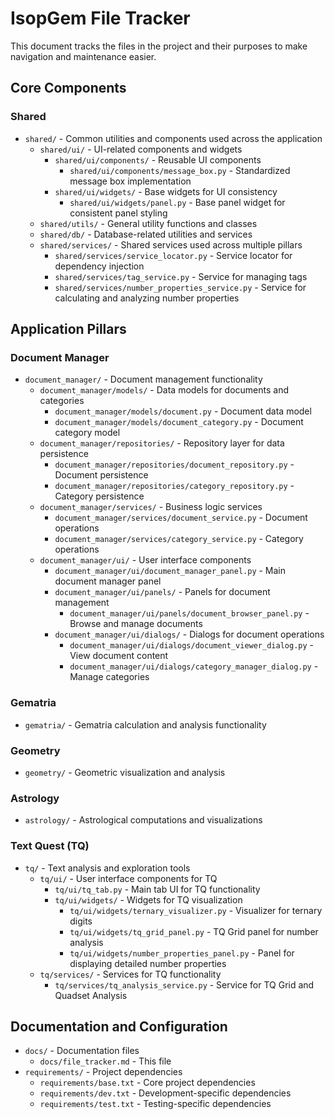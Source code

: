 # IsopGem File Tracker

This document tracks the files in the project and their purposes to make navigation and maintenance easier.

## Core Components

### Shared
- `shared/` - Common utilities and components used across the application
  - `shared/ui/` - UI-related components and widgets
    - `shared/ui/components/` - Reusable UI components
      - `shared/ui/components/message_box.py` - Standardized message box implementation
    - `shared/ui/widgets/` - Base widgets for UI consistency 
      - `shared/ui/widgets/panel.py` - Base panel widget for consistent panel styling
  - `shared/utils/` - General utility functions and classes
  - `shared/db/` - Database-related utilities and services
  - `shared/services/` - Shared services used across multiple pillars
    - `shared/services/service_locator.py` - Service locator for dependency injection
    - `shared/services/tag_service.py` - Service for managing tags
    - `shared/services/number_properties_service.py` - Service for calculating and analyzing number properties

## Application Pillars

### Document Manager
- `document_manager/` - Document management functionality
  - `document_manager/models/` - Data models for documents and categories
    - `document_manager/models/document.py` - Document data model
    - `document_manager/models/document_category.py` - Document category model
  - `document_manager/repositories/` - Repository layer for data persistence
    - `document_manager/repositories/document_repository.py` - Document persistence
    - `document_manager/repositories/category_repository.py` - Category persistence
  - `document_manager/services/` - Business logic services
    - `document_manager/services/document_service.py` - Document operations
    - `document_manager/services/category_service.py` - Category operations
  - `document_manager/ui/` - User interface components
    - `document_manager/ui/document_manager_panel.py` - Main document manager panel
    - `document_manager/ui/panels/` - Panels for document management
      - `document_manager/ui/panels/document_browser_panel.py` - Browse and manage documents
    - `document_manager/ui/dialogs/` - Dialogs for document operations
      - `document_manager/ui/dialogs/document_viewer_dialog.py` - View document content
      - `document_manager/ui/dialogs/category_manager_dialog.py` - Manage categories

### Gematria
- `gematria/` - Gematria calculation and analysis functionality

### Geometry
- `geometry/` - Geometric visualization and analysis

### Astrology
- `astrology/` - Astrological computations and visualizations

### Text Quest (TQ)
- `tq/` - Text analysis and exploration tools
  - `tq/ui/` - User interface components for TQ
    - `tq/ui/tq_tab.py` - Main tab UI for TQ functionality
    - `tq/ui/widgets/` - Widgets for TQ visualization
      - `tq/ui/widgets/ternary_visualizer.py` - Visualizer for ternary digits
      - `tq/ui/widgets/tq_grid_panel.py` - TQ Grid panel for number analysis
      - `tq/ui/widgets/number_properties_panel.py` - Panel for displaying detailed number properties
  - `tq/services/` - Services for TQ functionality
    - `tq/services/tq_analysis_service.py` - Service for TQ Grid and Quadset Analysis

## Documentation and Configuration
- `docs/` - Documentation files
  - `docs/file_tracker.md` - This file
- `requirements/` - Project dependencies
  - `requirements/base.txt` - Core project dependencies
  - `requirements/dev.txt` - Development-specific dependencies
  - `requirements/test.txt` - Testing-specific dependencies 